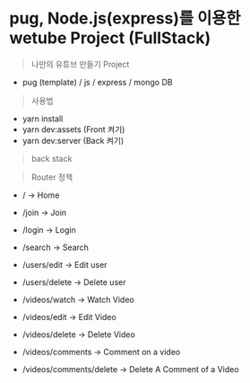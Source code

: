 # pug, Node.js(express)를 이용한 wetube Project (FullStack)

> 나만의 유튜브 만들기 Project

- pug (template) / js / express / mongo DB

> 사용법

- yarn install
- yarn dev:assets   (Front 켜기)
- yarn dev:server   (Back 켜기)


> back stack<br/>

> Router 정책

- / -> Home
- /join -> Join
- /login -> Login
- /search -> Search

- /users/edit -> Edit user
- /users/delete -> Delete user

- /videos/watch -> Watch Video
- /videos/edit -> Edit Video
- /videos/delete -> Delete Video
- /videos/comments -> Comment on a video
- /videos/comments/delete -> Delete A Comment of a Video
